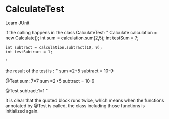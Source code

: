# CalculateTest
Learn JUnit

if the calling happens in the class CalculateTest:
"
  Calculate calculation = new Calculate();
	int sum = calculation.sum(2,5);
	int testSum = 7;
	
	int subtract = calculation.subtract(10, 9);
	int testSubtract = 1;
"

the result of the test is :
"
  sum =2+5
  subtract = 10-9

  @Test sum: 7=7
  sum =2+5
  subtract = 10-9

  @Test subtract:1=1
"

It is clear that the quoted block runs twice, which means when the functions annotated by @Test is called, the class 
including those functions is initialized again.
